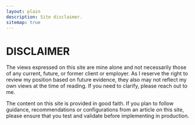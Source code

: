 ```yaml
---
layout: plain
description: Site disclaimer.
sitemap: true
---
```


# DISCLAIMER

The views expressed on this site are mine alone and not necessarily those of any current, future, or former client or employer. As I reserve the right to review my position based on future evidence, they also may not reflect my own views at the time of reading. If you need to clarify, please reach out to me.

The content on this site is provided in good faith. If you plan to follow guidance, recommendations or configurations from an article on this site, please ensure that you test and validate before implementing in production.